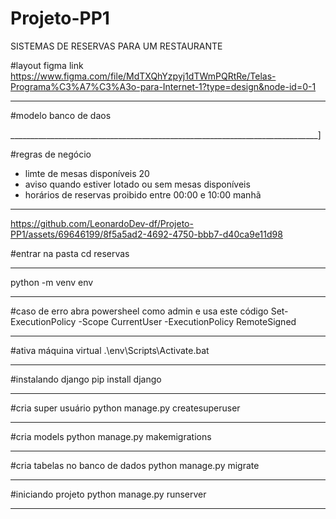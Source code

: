 # Projeto-PP1

SISTEMAS DE RESERVAS PARA UM RESTAURANTE

#layout figma link 
https://www.figma.com/file/MdTXQhYzpyj1dTWmPQRtRe/Telas-Programa%C3%A7%C3%A3o-para-Internet-1?type=design&node-id=0-1
_____________________________________________________________________________
#modelo banco de daos

_____________________________________________________________________________]

#regras de negócio
* limte de mesas disponíveis 20
* aviso quando estiver lotado ou sem mesas disponíveis
* horários de reservas proibido entre 00:00 e 10:00 manhã
_____________________________________________________________________________
https://github.com/LeonardoDev-df/Projeto-PP1/assets/69646199/8f5a5ad2-4692-4750-bbb7-d40ca9e11d98

#entrar na pasta
cd reservas
_____________________________________________________________________________

python -m venv env
_____________________________________________________________________________

#caso de erro abra powersheel como admin e usa este código
Set-ExecutionPolicy -Scope CurrentUser -ExecutionPolicy RemoteSigned
_____________________________________________________________________________

#ativa máquina virtual
.\env\Scripts\Activate\.bat
_____________________________________________________________________________

#instalando django
 pip install django
_____________________________________________________________________________

#cria super usuário
python manage.py createsuperuser
_____________________________________________________________________________

#cria models
python manage.py makemigrations
_____________________________________________________________________________

#cria tabelas no banco de dados
python manage.py migrate
_____________________________________________________________________________

#iniciando projeto
python manage.py runserver
_____________________________________________________________________________
